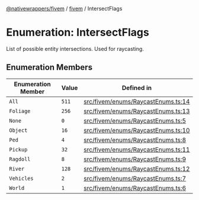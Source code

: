 [@nativewrappers/fivem](../../README.md) / [fivem](../README.md) / IntersectFlags

# Enumeration: IntersectFlags

List of possible entity intersections. Used for raycasting.

## Enumeration Members

| Enumeration Member | Value | Defined in |
| ------ | ------ | ------ |
| `All` | `511` | [src/fivem/enums/RaycastEnums.ts:14](https://github.com/nativewrappers/fivem/blob/2d4fa96d0a81695a673fe4c595d3abfefbf554a5/src/fivem/enums/RaycastEnums.ts#L14) |
| `Foliage` | `256` | [src/fivem/enums/RaycastEnums.ts:13](https://github.com/nativewrappers/fivem/blob/2d4fa96d0a81695a673fe4c595d3abfefbf554a5/src/fivem/enums/RaycastEnums.ts#L13) |
| `None` | `0` | [src/fivem/enums/RaycastEnums.ts:5](https://github.com/nativewrappers/fivem/blob/2d4fa96d0a81695a673fe4c595d3abfefbf554a5/src/fivem/enums/RaycastEnums.ts#L5) |
| `Object` | `16` | [src/fivem/enums/RaycastEnums.ts:10](https://github.com/nativewrappers/fivem/blob/2d4fa96d0a81695a673fe4c595d3abfefbf554a5/src/fivem/enums/RaycastEnums.ts#L10) |
| `Ped` | `4` | [src/fivem/enums/RaycastEnums.ts:8](https://github.com/nativewrappers/fivem/blob/2d4fa96d0a81695a673fe4c595d3abfefbf554a5/src/fivem/enums/RaycastEnums.ts#L8) |
| `Pickup` | `32` | [src/fivem/enums/RaycastEnums.ts:11](https://github.com/nativewrappers/fivem/blob/2d4fa96d0a81695a673fe4c595d3abfefbf554a5/src/fivem/enums/RaycastEnums.ts#L11) |
| `Ragdoll` | `8` | [src/fivem/enums/RaycastEnums.ts:9](https://github.com/nativewrappers/fivem/blob/2d4fa96d0a81695a673fe4c595d3abfefbf554a5/src/fivem/enums/RaycastEnums.ts#L9) |
| `River` | `128` | [src/fivem/enums/RaycastEnums.ts:12](https://github.com/nativewrappers/fivem/blob/2d4fa96d0a81695a673fe4c595d3abfefbf554a5/src/fivem/enums/RaycastEnums.ts#L12) |
| `Vehicles` | `2` | [src/fivem/enums/RaycastEnums.ts:7](https://github.com/nativewrappers/fivem/blob/2d4fa96d0a81695a673fe4c595d3abfefbf554a5/src/fivem/enums/RaycastEnums.ts#L7) |
| `World` | `1` | [src/fivem/enums/RaycastEnums.ts:6](https://github.com/nativewrappers/fivem/blob/2d4fa96d0a81695a673fe4c595d3abfefbf554a5/src/fivem/enums/RaycastEnums.ts#L6) |
